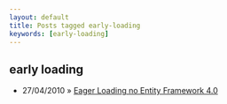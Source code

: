 ```yaml
---
layout: default
title: Posts tagged early-loading
keywords: [early-loading]
---
```

<h2 class="category">early loading</h2>
<ul class="posts">
<li>
<p>
<span class="date">27/04/2010</span> &raquo; 
<a href="/blog/eager-loading-no-entity-framework-4-0">Eager Loading no Entity Framework 4.0 </a>
</p>
</li> 
</ul>

